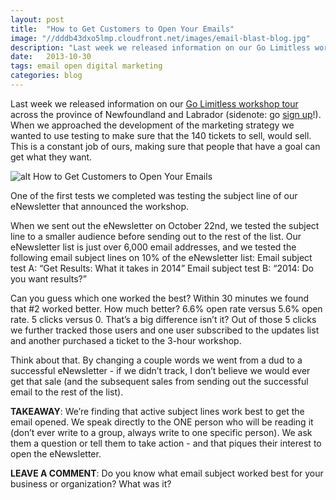 ```yaml
---
layout: post
title:  "How to Get Customers to Open Your Emails"
image: "//dddb43dxo5lmp.cloudfront.net/images/email-blast-blog.jpg"
description: "Last week we released information on our Go Limitless workshop tour across the province of Newfoundland and Labrador (sidenote: go sign up!)."
date:   2013-10-30
tags: email open digital marketing
categories: blog
---
```


Last week we released information on our  [Go Limitless workshop tour](http://www.golimitless.ca/) across the province of Newfoundland and Labrador (sidenote: go [sign up](http://www.golimitless.ca/)!). When we approached the development of the marketing strategy we wanted to use testing to make sure that the 140 tickets to sell, would sell. This is a constant job of ours, making sure that people that have a goal can get what they want.

![alt How to Get Customers to Open Your Emails](/images/email-blast-blog.jpg "How to Get Customers to Open Your Emails")

One of the first tests we completed was testing the subject line of our eNewsletter that announced the workshop.

When we sent out the eNewsletter on October 22nd, we tested the subject line to a smaller audience before sending out to the rest of the list. Our eNewsletter list is just over 6,000 email addresses, and we tested the following email subject lines on 10% of the eNewsletter list: 
Email subject test A: “Get Results: What it takes in 2014” 
Email subject test B: “2014: Do you want results?” 

Can you guess which one worked the best? Within 30 minutes we found that #2 worked better. How much better? 6.6% open rate versus 5.6% open rate. 5 clicks versus 0. That’s a big difference isn’t it? Out of those 5 clicks we further tracked those users and one user subscribed to the updates list and another purchased a ticket to the 3-hour workshop. 

Think about that. By changing a couple words we went from a dud to a successful eNewsletter - if we didn’t track, I don’t believe we would ever get that sale (and the subsequent sales from sending out the successful email to the rest of the list).

**TAKEAWAY**: We’re finding that active subject lines work best to get the email opened. We speak directly to the ONE person who will be reading it (don’t ever write to a group, always write to one specific person). We ask them a question or tell them to take action - and that piques their interest to open the eNewsletter.  

**LEAVE A COMMENT**: Do you know what email subject worked best for your business or organization? What was it?

